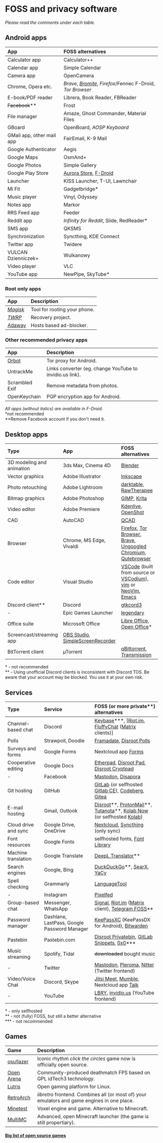 # FOSS and privacy software

*Please read the comments under each table.*
## Android apps
App | FOSS alternatives
:--- | :---
Calculator app | Calculator++
Calendar app | Simple Calendar
Camera app | OpenCamera
Chrome, Opera etc. | *Brave*, *[Bromite](https://www.bromite.org/)*, *Firefox*/Fennec F-Droid, *Tor Browser*
E-book/PDF reader | Librera, Book Reader, FBReader
~~Facebook~~** | Frost
File manager | Amaze, Ghost Commander, Material Files
GBoard | OpenBoard, *AOSP Keyboard*
GMail app, other mail app | FairEmail, K-9 Mail
Google Authenticator | Aegis
Google Maps | OsmAnd+
Google Photos | Simple Gallery
Google Play Store | [Aurora Store](https://auroraoss.com/), [F-Droid](https://f-droid.org/)
Launcher | KISS Launcher, T-UI, Lawnchair
Mi Fit | Gadgetbridge*
Music player | Vinyl, Odyssey
Notes app | Markor
RRS Feed app | Feeder
Reddit app | *Infinity for Reddit*, Slide, RedReader*
SMS app | QKSMS
Synchronization | Syncthing, KDE Connect
Twitter app | Twidere
VULCAN Dzienniczek+ | Wulkanowy
Video player | VLC
YouTube app | NewPipe, SkyTube*

### Root only apps
App | Description
:--- | :---
*[Magisk](https://magiskroot.com/)* | Tool for rooting your phone.
*[TWRP](https://twrp.me/)* | Recovery project.
[Adaway](https://adaway.org/) | Hosts based ad-blocker.

### Other recommended privacy apps
App | Description
:--- | :---
[Orbot](guardianproject.info/apps/orbot) | Tor proxy for Android.
UntrackMe | Links converter (eg. change YouTube to invidio.us link).
Scrambled Exif | Remove metadata from photos.
OpenKeychain | PGP encryption app for Android.

*All apps (without italics) are available in F-Droid.*\
\*not recommended\
\*\*Remove Facebook account if you don't need it.

## Desktop apps
Type | App | FOSS alternatives
:--- | :--- | :---
3D modeling and animation | 3ds Max, Cinema 4D | [Blender](https://www.blender.org/)
Vector graphics | Adobe Illustrator | [Inkscape](https://inkscape.org)
Photo retouching | Adobe Lightroom | [darktable](https://www.darktable.org/), [RawTherapee](https://rawtherapee.com/)
Bitmap graphics | Adobe Photoshop | [GIMP](https://www.gimp.org/), [Krita](https://krita.org)
Video editor | Adobe Premiere | [Kdenlive](https://kdenlive.org/), [OpenShot](https://www.openshot.org/)
CAD | AutoCAD | [QCAD](https://qcad.org/en/)
Browser | Chrome, MS Edge, Vivaldi | [Firefox](https://www.mozilla.org/en-US/exp/firefox/new/), [Tor Browser](https://torproject.org), [Brave](https://brave.com/), [Ungoogled Chromium](https://github.com/Eloston/ungoogled-chromium), [Qutebrowser](https://qutebrowser.org/)
Code editor | Visual Studio | [VSCode](https://github.com/microsoft/vscode) (built from source or [VSCodium](https://vscodium.com/)), [vim](https://www.vim.org/) or [NeoVim](https://neovim.io/), [Emacs](https://www.gnu.org/software/emacs/)
Discord client\*\* | Discord | [gtkcord3](https://github.com/diamondburned/gtkcord3)
- | Epic Games Launcher | [legendary](https://github.com/derrod/legendary)
Office suite | Microsoft Office | [Libre Office](https://www.libreoffice.org/), [Open Office](https://www.openoffice.org/)\*
Screencast/streaming app | [OBS Studio](https://obsproject.com/), [SimpleScreenRecorder](https://www.maartenbaert.be/simplescreenrecorder/)
BitTorrent client | µTorrent | [qBittorrent](https://www.qbittorrent.org/), [Transmission](https://transmissionbt.com/)

\* - not recommended \
\*\* - Using unofficial Discord clients is inconsistent with Discord TOS. Be aware that your account may be blocked. You use it at your own risk.

## Services
Type | Service | FOSS (or more private\*\*) alternatives
:--- | :--- | :---
Channel-based chat | Discord | [Keybase](https://keybase.io/)\*\*\*, \[[Riot.im](https://about.riot.im/), [FluffyChat](https://christianpauly.gitlab.io/fluffychat-website/) ([Matrix](https://en.wikipedia.org/wiki/Matrix_(protocol)) clients)\]
Polls | Strawpoll, Doodle | [Framadate](https://framadate.org/), [Disroot Polls](https://poll.disroot.org/)
Surveys and forms | Google Forms | Nextcloud app [Forms](https://apps.nextcloud.com/apps/forms)
Cooperative editing | Google Docs | [Etherpad](https://etherpad.org/), [Disroot Pad](https://pad.disroot.org/), [Disroot Cryptpad](https://cryptpad.disroot.org/)
- | Facebook | [Mastodon](https://mastodon.social/about), [Disapora](https://joindiaspora.com/)
Git hosting | GitHub | [GitLab](https://gitlab.com/) (or selfhosted [Gitlab CE](https://gitlab.com/opensource/gitlab-ce)), [Codeberg](https://codeberg.org/), [Gitea](https://gitea.com/)
E-mail hosting | Gmail, Outlook | [Disroot](https://disroot.org)\*\*, [ProtonMail](https://protonmail.com/)\*\*, [Tutanota](https://www.tutanota.com/)\*\*, [Kolab Now](https://kolabnow.com/) (or selfhosted [Kolab](https://kolab.org/))
Cloud drive and sync | Google Drive, OneDrive | [Nextcloud](https://nextcloud.com/), [Syncthing](https://syncthing.net/) (only sync)
Font resources | Google Fonts | selfhosted fonts, [Font Library](https://fontlibrary.org/)
Machine translation | Google Translate | [DeepL Translator](https://www.deepl.com/translator)\*\*
Search engines | Google, Bing | [DuckDuckGo](https://duckduckgo.com)\*\*, [SearX](https://search.disroot.org/), [YaCy](https://yacy.net/)
Spell checking | Grammarly | [LanguageTool](https://languagetool.org/)
- | Instagram | [Pixelfed](https://pixelfed.org/)
Group-based chat | Messenger, WhatsApp | [Signal](https://www.signal.org/), [Riot.im](https://about.riot.im/) ([Matrix](https://en.wikipedia.org/wiki/Matrix_(protocol)) client), [Telegram FOSS](https://github.com/Telegram-FOSS-Team/Telegram-FOSS)\*\*
Password manager | Dashlane, LastPass, Google Password Manager | [KeePassXC](https://keepassxc.org/) (KeePassDX for Android), [Bitwarden](https://bitwarden.com/)
Pastebin | Pastebin.com | [Disroot Privatebin](https://bin.disroot.org/), [GitLab Snippets](https://gitlab.com/), [0x0](http://0x0.st/)\*\*\*
Music streaming | Spotify, Tidal | ~~downloaded~~ bought music
- | Twitter | [Mastodon](https://joinmastodon.org), [Pleroma](https://pleroma.social), [Nitter](https://nitter.net/) (Twitter frontend)
Video/Voice Chat | Discord, Skype | [Jitsi Meet](https://meet.jit.si/), [Mumble](https://www.mumble.info/), Nextcloud app [Talk](https://apps.nextcloud.com/apps/spreed)
- | YouTube | [LBRY](https://lbry.tv/), [invidio.us](https://invidio.us) (YouTube frontend)

\* - only selfhosted \
\*\* - not (fully) FOSS, but still a better alternative \
\*\*\* - not recommended

## Games
Game | Description
:--- | :---
[osu!lazer](https://github.com/ppy/osu) | Iconic rhythm *click the circles* game now is officially open source.
[Open Arena](http://www.openarena.ws/smfnews.php) | Community-produced deathmatch FPS based on GPL idTech3 technology.
[Lutris](https://lutris.net/) | Open gaming platform for Linux.
[RetroArch](https://www.retroarch.com/) | *libretro* frontend. Combines all (or most of) your emulators and game engines in one place.
[Minetest](https://www.minetest.net/) | Voxel engine and game. Alternative to Minecraft.
[MultiMC](https://multimc.org/) | Advanced, open Minecraft launcher (the game is still propertiary).

#### [Big list of open source games](https://en.wikipedia.org/wiki/List_of_open-source_video_games)
